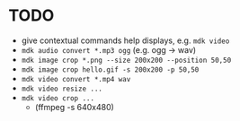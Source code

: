 # TODO

- give contextual commands help displays, e.g. `mdk video`
- `mdk audio convert *.mp3 ogg` (e.g. ogg -> wav)
- `mdk image crop *.png --size 200x200 --position 50,50`
- `mdk image crop hello.gif -s 200x200 -p 50,50`
- `mdk video convert *.mp4 wav`
- `mdk video resize ...`
- `mdk video crop ...`
	- (ffmpeg -s 640x480)
